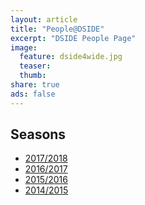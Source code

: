 ```yaml
---
layout: article
title: "People@DSIDE"
excerpt: "DSIDE People Page"
image:
  feature: dside4wide.jpg
  teaser:
  thumb:
share: true
ads: false
---
```

<!-- ![DSIDE Workshop](/images/dside4wide.jpg) -->

## Seasons
* [2017/2018](/people/2017-2018/)
* [2016/2017](/people/2016-2017/)
* [2015/2016](/people/2015-2016/)
* [2014/2015](/people/2014-2015/)
